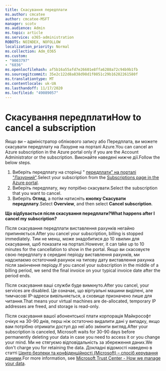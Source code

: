 ```yaml
---
title: Скасування передплати
ms.author: cmcatee
author: cmcatee-MSFT
manager: scotv
ms.audience: Admin
ms.topic: article
ms.service: o365-administration
ROBOTS: NOINDEX, NOFOLLOW
localization_priority: Normal
ms.collection: Adm_O365
ms.custom:
- "9003797"
- "6836"
ms.openlocfilehash: af5b16a55afd7e26601e8ffa6288a72c94b9b1fb
ms.sourcegitcommit: 35e2c122d8a838d98d1f0851c29b16282261580f
ms.translationtype: MT
ms.contentlocale: uk-UA
ms.lasthandoff: 11/17/2020
ms.locfileid: "49089057"
---
```

# <a name="how-to-cancel-a-subscription"></a><span data-ttu-id="32251-102">Скасування передплати</span><span class="sxs-lookup"><span data-stu-id="32251-102">How to cancel a subscription</span></span>

<span data-ttu-id="32251-103">Якщо ви – адміністратор облікового запису або Передплата, ви можете скасувати передплату на Лазурне на порталі Azure.</span><span class="sxs-lookup"><span data-stu-id="32251-103">You can cancel an Azure subscription in the Azure portal only if you are the Account Administrator or the subscription.</span></span> <span data-ttu-id="32251-104">Виконайте наведені нижче дії.</span><span class="sxs-lookup"><span data-stu-id="32251-104">Follow the below steps.</span></span>

1. <span data-ttu-id="32251-105">Виберіть передплату на сторінці " [передплати" на порталі "Лазурний"](https://ms.portal.azure.com/#blade/Microsoft_Azure_Billing/SubscriptionsBlade).</span><span class="sxs-lookup"><span data-stu-id="32251-105">Select your subscription from the [Subscriptions page in the Azure portal](https://ms.portal.azure.com/#blade/Microsoft_Azure_Billing/SubscriptionsBlade).</span></span>
2. <span data-ttu-id="32251-106">Виберіть передплату, яку потрібно скасувати.</span><span class="sxs-lookup"><span data-stu-id="32251-106">Select the subscription that you want to cancel.</span></span>
3. <span data-ttu-id="32251-107">Виберіть **Огляд**, а потім натисніть **кнопку Скасувати передплату**.</span><span class="sxs-lookup"><span data-stu-id="32251-107">Select **Overview**, and then select **Cancel subscription**.</span></span>

<span data-ttu-id="32251-108">**Що відбувається після скасування передплати?**</span><span class="sxs-lookup"><span data-stu-id="32251-108">**What happens after I cancel my subscription?**</span></span>

<span data-ttu-id="32251-109">Після скасування передплати виставлення рахунків негайно припиняється.</span><span class="sxs-lookup"><span data-stu-id="32251-109">After you cancel your subscription, billing is stopped immediately.</span></span> <span data-ttu-id="32251-110">Тим не менш, може знадобитися до 10 хвилин для скасування, щоб показати на порталі.</span><span class="sxs-lookup"><span data-stu-id="32251-110">However, it can take up to 10 minutes for the cancellation to show in the portal.</span></span> <span data-ttu-id="32251-111">Якщо ви скасовуєте свою передплату в середині періоду виставлення рахунків, ми надсилаємо остаточний рахунок на типову дату виставлення рахунка після закінчення періоду.</span><span class="sxs-lookup"><span data-stu-id="32251-111">If you cancel your subscription in the middle of a billing period, we send the final invoice on your typical invoice date after the period ends.</span></span>

<span data-ttu-id="32251-112">Після скасування ваші служби буде вимкнуто.</span><span class="sxs-lookup"><span data-stu-id="32251-112">After you cancel, your services are disabled.</span></span> <span data-ttu-id="32251-113">Це означає, що віртуальні машини виділені, але тимчасові IP-адреси вивільняється, а сховище призначено лише для читання.</span><span class="sxs-lookup"><span data-stu-id="32251-113">That means your virtual machines are de-allocated, temporary IP addresses are freed, and storage is read-only.</span></span>

<span data-ttu-id="32251-114">Після скасування вашої абонентської плати корпорація Майкрософт очікує на 30-90 днів, перш ніж остаточно видалити дані у випадку, якщо вам потрібно отримати доступ до неї або змінити вигляд.</span><span class="sxs-lookup"><span data-stu-id="32251-114">After your subscription is canceled, Microsoft waits for 30-90 days before permanently deleting your data in case you need to access it or you change your mind.</span></span> <span data-ttu-id="32251-115">Ми не стягуємо відповідальність за збереження даних.</span><span class="sxs-lookup"><span data-stu-id="32251-115">We don't charge you for retaining the data.</span></span> <span data-ttu-id="32251-116">Докладні відомості наведено в статті [Центр безпеки та конфіденційності (Microsoft) – спосіб керування даними](https://www.microsoft.com/trust-center/privacy/data-management#leave).</span><span class="sxs-lookup"><span data-stu-id="32251-116">For more information, see [Microsoft Trust Center - How we manage your data](https://www.microsoft.com/trust-center/privacy/data-management#leave).</span></span>

